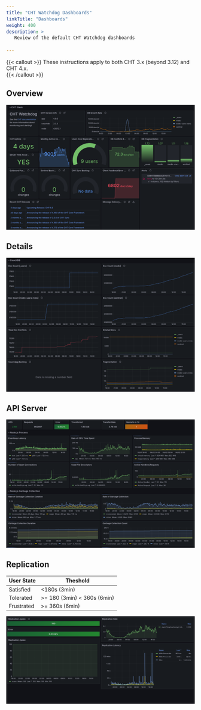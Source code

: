 ```yaml
---
title: "CHT Watchdog Dashboards"
linkTitle: "Dashboards"
weight: 400
description: >
   Review of the default CHT Watchdog dashboards

---
```


{{< callout >}}
These instructions apply to both CHT 3.x (beyond 3.12) and CHT 4.x.  
{{< /callout >}}

## Overview

![overview.png](dashboards/overview.png)

## Details

![details.png](dashboards/details.png)

## API Server

![api-server.png](dashboards/api-server.png)

## Replication



| User State | Theshold                    |
|------------|-----------------------------|
| Satisfied  | <180s (3min)                |
| Tolerated  | >= 180 (3min) < 360s (6min) |
| Frustrated | >= 360s (6min)              |

![replication.png](dashboards/replication.png)